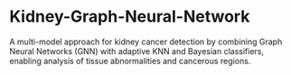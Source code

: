 # Kidney-Graph-Neural-Network
A multi-model approach for kidney cancer detection by combining Graph Neural Networks (GNN) with adaptive KNN and Bayesian classifiers, enabling analysis of tissue abnormalities and cancerous regions.
